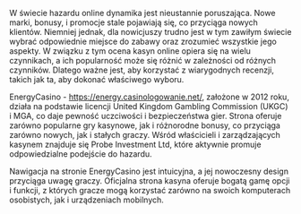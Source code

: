 W świecie hazardu online dynamika jest nieustannie poruszająca. Nowe marki, bonusy, i promocje stale pojawiają się, co przyciąga nowych klientów. Niemniej jednak, dla nowicjuszy trudno jest w tym zawiłym świecie wybrać odpowiednie miejsce do zabawy oraz zrozumieć wszystkie jego aspekty. W związku z tym ocena kasyn online opiera się na wielu czynnikach, a ich popularność może się różnić w zależności od różnych czynników. Dlatego ważne jest, aby korzystać z wiarygodnych recenzji, takich jak ta, aby dokonać właściwego wyboru.

EnergyCasino - https://energy.casinologowanie.net/, założone w 2012 roku, działa na podstawie licencji United Kingdom Gambling Commission (UKGC) i MGA, co daje pewność uczciwości i bezpieczeństwa gier. Strona oferuje zarówno popularne gry kasynowe, jak i różnorodne bonusy, co przyciąga zarówno nowych, jak i stałych graczy. Wśród właścicieli i zarządzających kasynem znajduje się Probe Investment Ltd, które aktywnie promuje odpowiedzialne podejście do hazardu.

Nawigacja na stronie EnergyCasino jest intuicyjna, a jej nowoczesny design przyciąga uwagę graczy. Oficjalna strona kasyna oferuje bogatą gamę opcji i funkcji, z których gracze mogą korzystać zarówno na swoich komputerach osobistych, jak i urządzeniach mobilnych.
